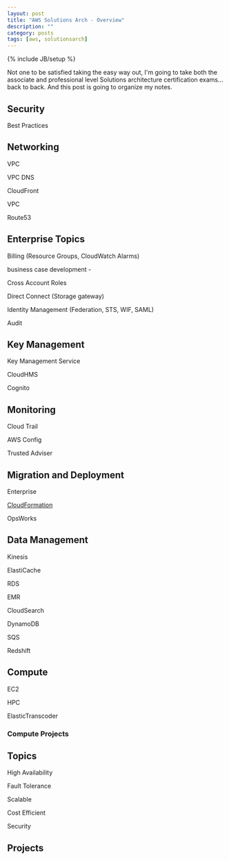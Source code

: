 ```yaml
---
layout: post
title: "AWS Solutions Arch - Overview"
description: ""
category: posts
tags: [aws, solutionsarch]
---
```

{% include JB/setup %}

Not one to be satisfied taking the easy way out, I'm going to take both the associate and professional level Solutions architecture certification exams... back to back. And this post is going to organize my notes.

## Security

Best Practices



## Networking
VPC

VPC DNS

CloudFront

VPC

Route53

## Enterprise Topics

Billing (Resource Groups, CloudWatch Alarms)

business case development - 

Cross Account Roles

Direct Connect (Storage gateway)

Identity Management (Federation, STS, WIF, SAML)

Audit


## Key Management
Key Management Service

CloudHMS

Cognito

## Monitoring
Cloud Trail

AWS Config

Trusted Adviser

## Migration and Deployment

Enterprise 

[CloudFormation]({{}}/)

OpsWorks

## Data Management

Kinesis

ElastiCache

RDS

EMR

CloudSearch

DynamoDB

SQS

Redshift

## Compute
EC2

HPC

ElasticTranscoder

### Compute Projects


## Topics
High Availability

Fault Tolerance

Scalable

Cost Efficient

Security

## Projects
